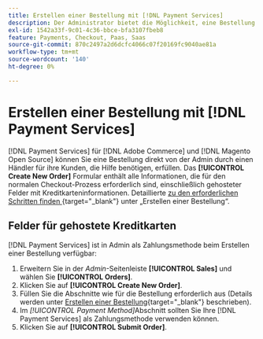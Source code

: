 ```yaml
---
title: Erstellen einer Bestellung mit [!DNL Payment Services]
description: Der Administrator bietet die Möglichkeit, eine Bestellung direkt  [!DNL Payment Services]  Administrator durch einen Händler für Kunden auszuführen, die Hilfe benötigen.
exl-id: 1542a33f-9c01-4c36-bbce-bfa3107fbeb8
feature: Payments, Checkout, Paas, Saas
source-git-commit: 870c2497a2d6dcfc4066c07f20169fc9040ae81a
workflow-type: tm+mt
source-wordcount: '140'
ht-degree: 0%

---
```


# Erstellen einer Bestellung mit [!DNL Payment Services]

[!DNL Payment Services] für [!DNL Adobe Commerce] und [!DNL Magento Open Source] können Sie eine Bestellung direkt von der Admin durch einen Händler für ihre Kunden, die Hilfe benötigen, erfüllen. Das **[!UICONTROL Create New Order]** Formular enthält alle Informationen, die für den normalen Checkout-Prozess erforderlich sind, einschließlich gehosteter Felder mit Kreditkarteninformationen. Detaillierte [ zu den erforderlichen Schritten finden ](https://experienceleague.adobe.com/de/docs/commerce-admin/stores-sales/point-of-purchase/assist/customer-account-create-order){target="_blank"} unter „Erstellen einer Bestellung“.

## Felder für gehostete Kreditkarten

[!DNL Payment Services] ist in Admin als Zahlungsmethode beim Erstellen einer Bestellung verfügbar:

1. Erweitern Sie in der _Admin_-Seitenleiste **[!UICONTROL Sales]** und wählen Sie **[!UICONTROL Orders]**.
1. Klicken Sie auf **[!UICONTROL Create New Order]**.
1. Füllen Sie die Abschnitte wie für die Bestellung erforderlich aus (Details werden unter [Erstellen einer Bestellung](https://experienceleague.adobe.com/de/docs/commerce-admin/stores-sales/point-of-purchase/assist/customer-account-create-order){target="_blank"} beschrieben).
1. Im _[!UICONTROL Payment Method]_&#x200B;Abschnitt sollten Sie Ihre [!DNL Payment Services] als Zahlungsmethode verwenden können.
1. Klicken Sie auf **[!UICONTROL Submit Order]**.
